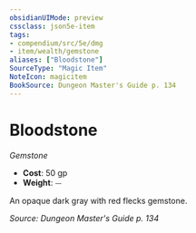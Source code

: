 ```yaml
---
obsidianUIMode: preview
cssclass: json5e-item
tags:
- compendium/src/5e/dmg
- item/wealth/gemstone
aliases: ["Bloodstone"]
SourceType: "Magic Item"
NoteIcon: magicitem
BookSource: Dungeon Master's Guide p. 134
---
```

# Bloodstone
*Gemstone*  

- **Cost**: 50 gp
- **Weight**: ⏤

An opaque dark gray with red flecks gemstone.

*Source: Dungeon Master's Guide p. 134*